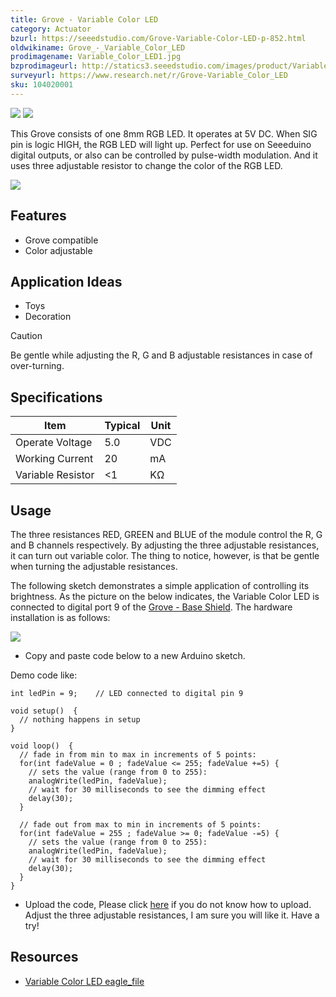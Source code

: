 ```yaml
---
title: Grove - Variable Color LED
category: Actuator
bzurl: https://seeedstudio.com/Grove-Variable-Color-LED-p-852.html
oldwikiname: Grove_-_Variable_Color_LED
prodimagename: Variable_Color_LED1.jpg
bzprodimageurl: http://statics3.seeedstudio.com/images/product/Variable Color LED.jpg
surveyurl: https://www.research.net/r/Grove-Variable_Color_LED
sku: 104020001
---
```


![](/assets/Grove-Variable_Color_LED/img/Variable_Color_LED1.jpg) ![](/assets/Grove-Variable_Color_LED/img/Variable_Color_LED_01.jpg)

This Grove consists of one 8mm RGB LED. It operates at 5V DC. When SIG pin is logic HIGH, the RGB LED will light up. Perfect for use on Seeeduino digital outputs, or also can be controlled by pulse-width modulation. And it uses three adjustable resistor to change the color of the RGB LED.


[![](/assets/common/Get_One_Now_Banner.png)](http://www.seeedstudio.com/Grove-Variable-Color-LED-p-852.html)


Features
--------

-   Grove compatible
-   Color adjustable

Application Ideas
-----------------

-   Toys
-   Decoration

<div class="admonition danger">
<p class="admonition-title">Caution</p>
Be gentle while adjusting the R, G and B adjustable resistances in case of over-turning.
</div>

Specifications
-------------

| Item              | Typical | Unit |
|-------------------|---------|------|
| Operate Voltage   | 5.0     | VDC  |
| Working Current   | 20      | mA   |
| Variable Resistor | &lt;1   | KΩ   |

Usage
-----

The three resistances RED, GREEN and BLUE of the module control the R, G and B channels respectively. By adjusting the three adjustable resistances, it can turn out variable color. The thing to notice, however, is that be gentle when turning the adjustable resistances.

The following sketch demonstrates a simple application of controlling its brightness. As the picture on the below indicates, the Variable Color LED is connected to digital port 9 of the [Grove - Base Shield](/Grove-Base_Shield). The hardware installation is as follows:

![](/assets/Grove-Variable_Color_LED/img/Grove-Variable_Color_LED.jpg)

-   Copy and paste code below to a new Arduino sketch.

Demo code like:

    int ledPin = 9;    // LED connected to digital pin 9

    void setup()  { 
      // nothing happens in setup 
    } 

    void loop()  { 
      // fade in from min to max in increments of 5 points:
      for(int fadeValue = 0 ; fadeValue <= 255; fadeValue +=5) { 
        // sets the value (range from 0 to 255):
        analogWrite(ledPin, fadeValue);         
        // wait for 30 milliseconds to see the dimming effect    
        delay(30);                            
      } 

      // fade out from max to min in increments of 5 points:
      for(int fadeValue = 255 ; fadeValue >= 0; fadeValue -=5) { 
        // sets the value (range from 0 to 255):
        analogWrite(ledPin, fadeValue);         
        // wait for 30 milliseconds to see the dimming effect    
        delay(30);                            
      } 
    }

-   Upload the code, Please click [here](/Upload_Code) if you do not know how to upload.
    Adjust the three adjustable resistances, I am sure you will like it. Have a try!


Resources
---------

-   [Variable Color LED eagle_file](http://garden.seeedstudio.com/images/4/47/Variable_Color_LED_eagle_file.zip)


<!-- This Markdown file was created from http://www.seeedstudio.com/wiki/Grove_-_Variable_Color_LED -->
